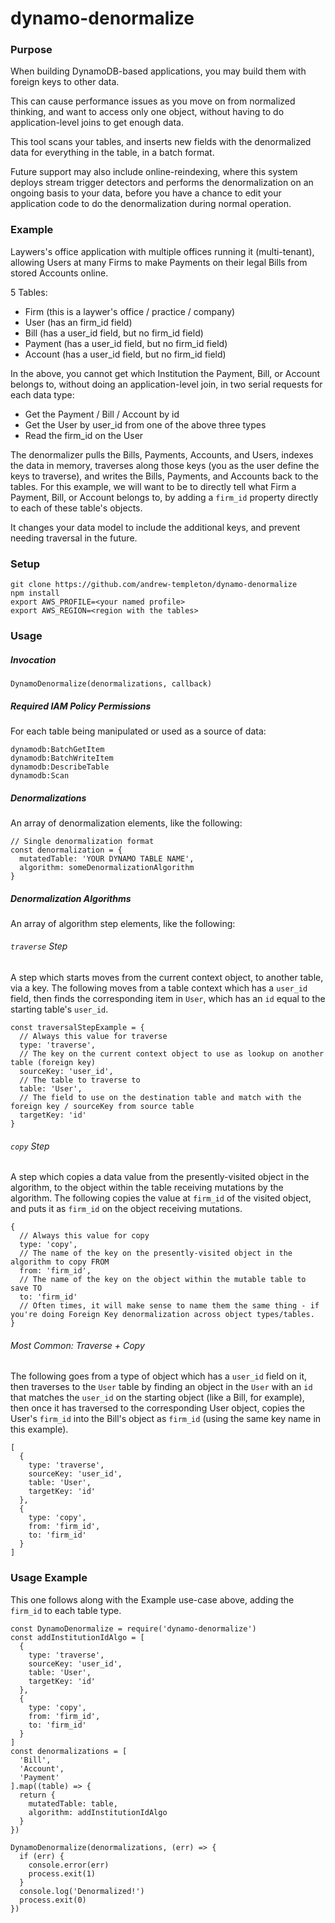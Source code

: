 

# dynamo-denormalize


### Purpose

When building DynamoDB-based applications, you may build them with foreign keys to other data.

This can cause performance issues as you move on from normalized thinking, and want to access only one object, without having to do application-level joins to get enough data.

This tool scans your tables, and inserts new fields with the denormalized data for everything in the table, in a batch format.

Future support may also include online-reindexing, where this system deploys stream trigger detectors and performs the denormalization on an ongoing basis to your data, before you have a chance to edit your application code to do the denormalization during normal operation.



### Example

Laywers's office application with multiple offices running it (multi-tenant), allowing Users at many Firms to make Payments on their legal Bills from stored Accounts online.

5 Tables:
- Firm (this is a laywer's office / practice / company)
- User (has an firm_id field)
- Bill (has a user_id field, but no firm_id field)
- Payment (has a user_id field, but no firm_id field)
- Account (has a user_id field, but no firm_id field)

In the above, you cannot get which Institution the Payment, Bill, or Account belongs to, without doing an application-level join, in two serial requests for each data type:
- Get the Payment / Bill / Account by id
- Get the User by user_id from one of the above three types
- Read the firm_id on the User

The denormalizer pulls the Bills, Payments, Accounts, and Users, indexes the data in memory, traverses along those keys (you as the user define the keys to traverse), and writes the Bills, Payments, and Accounts back to the tables. For this example, we will want to be to directly tell what Firm a Payment, Bill, or Account belongs to, by adding a `firm_id` property directly to each of these table's objects.

It changes your data model to include the additional keys, and prevent needing traversal in the future.



### Setup

```
git clone https://github.com/andrew-templeton/dynamo-denormalize
npm install
export AWS_PROFILE=<your named profile>
export AWS_REGION=<region with the tables>
```


### Usage

##### Invocation
```
DynamoDenormalize(denormalizations, callback)
```

##### Required IAM Policy Permissions
For each table being manipulated or used as a source of data:
```
dynamodb:BatchGetItem
dynamodb:BatchWriteItem
dynamodb:DescribeTable
dynamodb:Scan
```

##### Denormalizations
An array of denormalization elements, like the following:
```
// Single denormalization format
const denormalization = {
  mutatedTable: 'YOUR DYNAMO TABLE NAME',
  algorithm: someDenormalizationAlgorithm
}
```

##### Denormalization Algorithms
An array of algorithm step elements, like the following:

###### `traverse` Step
A step which starts moves from the current context object, to another table, via a key. The following moves from a table context which has a `user_id` field, then finds the corresponding item in `User`, which has an `id` equal to the starting table's `user_id`.
```
const traversalStepExample = {
  // Always this value for traverse
  type: 'traverse',
  // The key on the current context object to use as lookup on another table (foreign key)
  sourceKey: 'user_id',
  // The table to traverse to
  table: 'User',
  // The field to use on the destination table and match with the foreign key / sourceKey from source table
  targetKey: 'id'
}
```

###### `copy` Step
A step which copies a data value from the presently-visited object in the algorithm, to the object within the table receiving mutations by the algorithm. The following copies the value at `firm_id` of the visited object, and puts it as `firm_id` on the object receiving mutations.
```
{
  // Always this value for copy
  type: 'copy',
  // The name of the key on the presently-visited object in the algorithm to copy FROM
  from: 'firm_id',
  // The name of the key on the object within the mutable table to save TO
  to: 'firm_id'
  // Often times, it will make sense to name them the same thing - if you're doing Foreign Key denormalization across object types/tables.
}
```

###### Most Common: Traverse + Copy
The following goes from a type of object which has a `user_id` field on it, then traverses to the `User` table by finding an object in the `User` with an `id` that matches the `user_id` on the starting object (like a Bill, for example), then once it has traversed to the corresponding User object, copies the User's `firm_id` into the Bill's object as `firm_id` (using the same key name in this example).

```
[
  {
    type: 'traverse',
    sourceKey: 'user_id',
    table: 'User',
    targetKey: 'id'
  },
  {
    type: 'copy',
    from: 'firm_id',
    to: 'firm_id'
  }
]
```



### Usage Example
This one follows along with the Example use-case above, adding the `firm_id` to each table type.
```
const DynamoDenormalize = require('dynamo-denormalize')
const addInstitutionIdAlgo = [
  {
    type: 'traverse',
    sourceKey: 'user_id',
    table: 'User',
    targetKey: 'id'
  },
  {
    type: 'copy',
    from: 'firm_id',
    to: 'firm_id'
  }
]
const denormalizations = [
  'Bill',
  'Account',
  'Payment'
].map((table) => {
  return {
    mutatedTable: table,
    algorithm: addInstitutionIdAlgo
  }
})

DynamoDenormalize(denormalizations, (err) => {
  if (err) {
    console.error(err)
    process.exit(1)
  }
  console.log('Denormalized!')
  process.exit(0)
})
```
